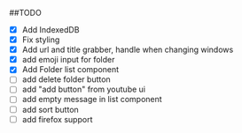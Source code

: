 ##TODO

- [x] Add IndexedDB
- [x] Fix styling
- [x] Add url and title grabber, handle when changing windows
- [x] add emoji input for folder
- [x] Add Folder list component
- [ ] add delete folder button
- [ ] add "add button" from youtube ui
- [ ] add empty message in list component
- [ ] add sort button
- [ ] add firefox support
